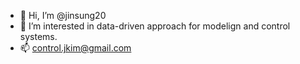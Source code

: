 - 👋 Hi, I’m @jinsung20
- 👀 I’m interested in data-driven approach for modelign and control systems.
- 📫 control.jkim@gmail.com
